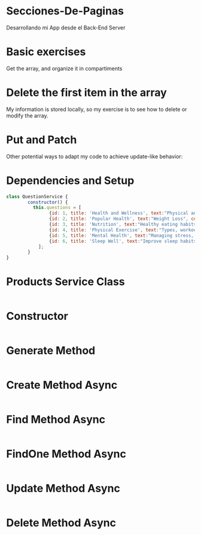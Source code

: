 # Secciones-De-Paginas
Desarrollando mi App desde el Back-End Server

# Basic exercises

Get the array, and organize it in compartiments

# Delete the first item in the array

My information is stored locally, so my exercise is to see how to delete or modify the array.

# Put and Patch 

Other potential ways to adapt my code to achieve update-like behavior:

# Dependencies and Setup

```javascript
class QuestionService {
        constructor() {
          this.questions = [
                {id: 1, title: 'Health and Wellness', text:"Physical and Mental Well-being", completed: true},
                {id: 2, title: 'Popular Health', text:"Weight Loss", completed: false},
                {id: 3, title: 'Nutrition', text:"Healthy eating habits, meal plans, and recipes", completed: false},
                {id: 4, title: 'Physical Exercise', text:"Types, workout routines, and fitness tips", completed: false},
                {id: 5, title: 'Mental Health', text:"Managing stress, and improving mental well-being", completed: false},
                {id: 6, title: 'Sleep Well', text:"Improve sleep habits", completed: false}
            ];
        }
}
```
# Products Service Class

```javascript

```

# Constructor

```javascript

```

# Generate Method

```javascript

```

# Create Method Async

```javascript

```
# Find Method Async

```javascript

```

# FindOne Method Async

```javascript

```

# Update Method Async

```javascript

```

# Delete Method Async

```javascript

```
